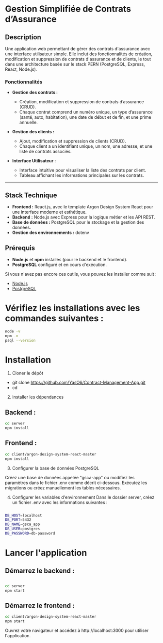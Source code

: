 # Gestion Simplifiée de Contrats d’Assurance

## Description

Une application web permettant de gérer des contrats d'assurance avec une interface utilisateur simple. Elle inclut des fonctionnalités de création, modification et suppression de contrats d'assurance et de clients, le tout dans une architecture basée sur le stack PERN (PostgreSQL, Express, React, Node.js).

### Fonctionnalités

- **Gestion des contrats :**
  - Création, modification et suppression de contrats d’assurance (CRUD).
  - Chaque contrat comprend un numéro unique, un type d’assurance (santé, auto, habitation), une date de début et de fin, et une prime annuelle.
  
- **Gestion des clients :**
  - Ajout, modification et suppression de clients (CRUD).
  - Chaque client a un identifiant unique, un nom, une adresse, et une liste de contrats associés.

- **Interface Utilisateur :**
  - Interface intuitive pour visualiser la liste des contrats par client.
  - Tableau affichant les informations principales sur les contrats.

---

## Stack Technique

- **Frontend :** React.js, avec le template Argon Design System React pour une interface moderne et esthétique.
- **Backend :** Node.js avec Express pour la logique métier et les API REST.
- **Base de données :** PostgreSQL pour le stockage et la gestion des données.
- **Gestion des environnements :** dotenv


## Prérequis

- **Node.js** et **npm** installés (pour le backend et le frontend).
- **PostgreSQL** configuré et en cours d'exécution.

Si vous n'avez pas encore ces outils, vous pouvez les installer comme suit :
- [Node.js](https://nodejs.org/en/download/)
- [PostgreSQL](https://www.postgresql.org/download/)

# Vérifiez les installations avec les commandes suivantes :

```bash
node -v
npm -v
psql --version
``` 
# Installation
1. Cloner le dépôt

 - git clone <https://github.com/YasO6/Contract-Management-App.git>
 - cd <Contract-Management-App>

2. Installer les dépendances

## Backend :

```bash
cd server
npm install
```
## Frontend :

```bash
cd client/argon-design-system-react-master
npm install

```

3. Configurer la base de données PostgreSQL

Créez une base de données appelée "gsca-app" ou modifiez les paramètres dans le fichier .env comme décrit ci-dessous.
Exécutez les migrations ou créez manuellement les tables nécessaires.

4. Configurer les variables d'environnement
Dans le dossier server, créez un fichier .env avec les informations suivantes :

```bash

DB_HOST=localhost
DB_PORT=5432
DB_NAME=gsca_app
DB_USER=postgres
DB_PASSWORD=db-password
```

# Lancer l'application

## Démarrez le backend :

```bash

cd server
npm start

```

## Démarrez le frontend :

```bash
cd client/argon-design-system-react-master
npm start
```

Ouvrez votre navigateur et accédez à http://localhost:3000 pour utiliser l'application.



